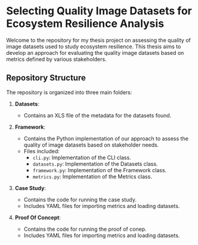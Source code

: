# Selecting Quality Image Datasets for Ecosystem Resilience Analysis
Welcome to the repository for my thesis project on assessing the quality of image datasets used to study ecosystem resilience. This thesis aims to develop an approach for evaluating the quality image datasets based on metrics defined by various stakeholders.

## Repository Structure

The repository is organized into three main folders:

1. **Datasets**:
    - Contains an XLS file of the metadata for the datasets found.

2. **Framework**:
    - Contains the Python implementation of our approach to assess the quality of image datasets based on stakeholder needs.
    - Files included:
        - `cli.py`: Implementation of the CLI class.
        - `datasets.py`: Implementation of the Datasets class.
        - `framework.py`: Implementation of the Framework class.
        - `metrics.py`: Implementation of the Metrics class.

3. **Case Study**:
    - Contains the code for running the case study.
    - Includes YAML files for importing metrics and loading datasets.
  
4. **Proof Of Concept**:
    - Contains the code for running the proof of conep.
    - Includes YAML files for importing metrics and loading datasets.
